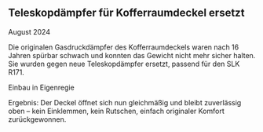 <section class="entry">
  <h2>Teleskopdämpfer für Kofferraumdeckel ersetzt</h2>
  <div class="date">August 2024</div>
  <p>Die originalen Gasdruckdämpfer des Kofferraumdeckels waren nach 16 Jahren spürbar schwach und konnten das Gewicht nicht mehr sicher halten. Sie wurden gegen neue Teleskopdämpfer ersetzt, passend für den SLK R171.</p>
  <p>Einbau in Eigenregie</p>
  <p>Ergebnis: Der Deckel öffnet sich nun gleichmäßig und bleibt zuverlässig oben – kein Einklemmen, kein Rutschen, einfach originaler Komfort zurückgewonnen.</p>
</section>
